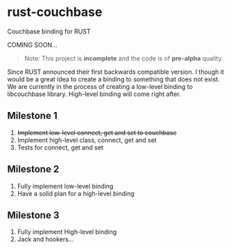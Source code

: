 # rust-couchbase
Couchbase binding for RUST

COMING SOON...

> Note: This project is **incomplete** and the code is of **pre-alpha** quality.

Since RUST announced their first backwards compatible version. I though it would be a great idea to create a binding to something that does not exist. We are currently in the process of creating a low-level binding to libcouchbase library.
High-level binding will come right after.

## Milestone 1
1. ~~Implement low-level connect, get and set to couchbase~~
2. Implement high-level class, connect, get and set
3. Tests for connect, get and set

## Milestone 2
1. Fully implement low-level binding
2. Have a solid plan for a high-level binding

## Milestone 3
1. Fully implement High-level binding
2. Jack and hookers...
